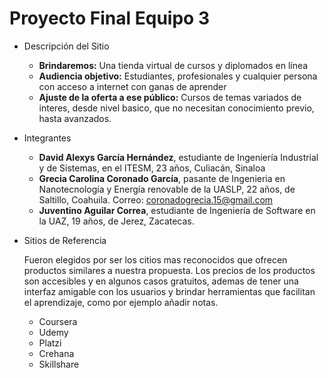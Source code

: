 # Proyecto Final Equipo 3

- Descripción del Sitio
    - **Brindaremos:** Una tienda virtual de cursos y diplomados en línea
    - **Audiencia objetivo:** Estudiantes, profesionales y cualquier persona con acceso a internet con ganas de aprender
    - **Ajuste de la oferta a ese público:** Cursos de temas variados de interes, desde nivel basico, que no necesitan conocimiento previo, hasta avanzados.
- Integrantes
    - **David Alexys García Hernández**, estudiante de Ingeniería Industrial y de Sistemas, en el ITESM, 23 años, Culiacán, Sinaloa
    - **Grecia Carolina Coronado García**, pasante de Ingenieria en Nanotecnología y Energía renovable de la UASLP, 22 años, de Saltillo, Coahuila. Correo: [coronadogrecia.15@gmail.com](mailto:coronadogrecia.15@gmail.com)
    - **Juventino Aguilar Correa**, estudiante de Ingeniería de Software en la UAZ, 19 años, de Jerez, Zacatecas.
- Sitios de Referencia

    Fueron elegidos por ser los citios mas reconocidos que ofrecen productos similares a nuestra propuesta. Los precios de los productos son accesibles y en algunos casos gratuitos, ademas de tener una interfaz amigable con los usuarios y brindar herramientas que facilitan el aprendizaje, como por ejemplo añadir notas.

    - Coursera
    - Udemy
    - Platzi
    - Crehana
    - Skillshare
